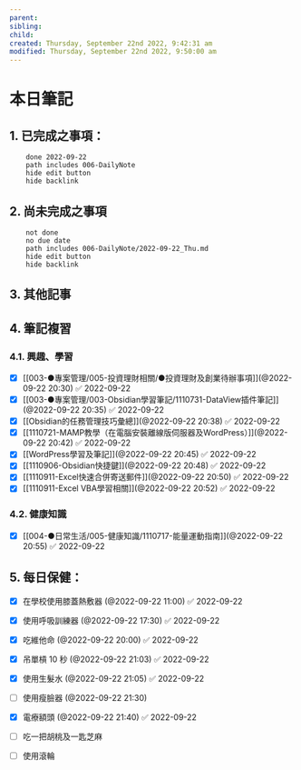 ```yaml
---
parent: 
sibling: 
child: 
created: Thursday, September 22nd 2022, 9:42:31 am
modified: Thursday, September 22nd 2022, 9:50:00 am
---
```


# 本日筆記

## 1. 已完成之事項：
```tasks
	done 2022-09-22
	path includes 006-DailyNote
	hide edit button 
	hide backlink
```

## 2. 尚未完成之事項
```tasks
	not done
	no due date
	path includes 006-DailyNote/2022-09-22_Thu.md
	hide edit button 
	hide backlink
```

## 3. 其他記事

## 4. 筆記複習
### 4.1. 興趣、學習
- [x] [[003-●專案管理/005-投資理財相關/●投資理財及創業待辦事項]](@2022-09-22 20:30) ✅ 2022-09-22
- [x] [[003-●專案管理/003-Obsidian學習筆記/1110731-DataView插件筆記]](@2022-09-22 20:35) ✅ 2022-09-22
- [x] [[Obsidian的任務管理技巧彙總]](@2022-09-22 20:38) ✅ 2022-09-22
- [x] [[1110721-MAMP教學（在電腦安裝離線版伺服器及WordPress）]](@2022-09-22 20:42) ✅ 2022-09-22
- [x] [[WordPress學習及筆記]](@2022-09-22 20:45) ✅ 2022-09-22
- [x] [[1110906-Obsidian快捷鍵]](@2022-09-22 20:48) ✅ 2022-09-22
- [x] [[1110911-Excel快速合併寄送郵件]](@2022-09-22 20:50) ✅ 2022-09-22
- [x] [[1110911-Excel VBA學習相關]](@2022-09-22 20:52) ✅ 2022-09-22

### 4.2. 健康知識
- [x] [[004-●日常生活/005-健康知識/1110717-能量運動指南]](@2022-09-22 20:55) ✅ 2022-09-22

## 5. 每日保健：
- [x] 在學校使用膝蓋熱敷器 (@2022-09-22 11:00) ✅ 2022-09-22
- [x] 使用呼吸訓練器 (@2022-09-22 17:30) ✅ 2022-09-22
- [x] 吃維他命 (@2022-09-22 20:00) ✅ 2022-09-22
- [x] 吊單槓 10 秒 (@2022-09-22 21:03) ✅ 2022-09-22
- [x] 使用生髮水 (@2022-09-22 21:05) ✅ 2022-09-22
- [ ] 使用瘦臉器 (@2022-09-22 21:30)
- [x] 電療額頭 (@2022-09-22 21:40) ✅ 2022-09-22
- [ ] 吃一把胡桃及一匙芝麻
- [ ] 使用滾輪


